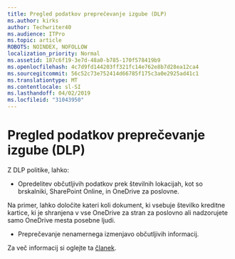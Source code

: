 ```yaml
---
title: Pregled podatkov preprečevanje izgube (DLP)
ms.author: kirks
author: Techwriter40
ms.audience: ITPro
ms.topic: article
ROBOTS: NOINDEX, NOFOLLOW
localization_priority: Normal
ms.assetid: 187c6f19-3e7d-48a0-b785-170f578419b9
ms.openlocfilehash: 4c7d9fd144203ff321fc14e762e8b7d28ea12ca4
ms.sourcegitcommit: 56c52c73e752414d66785f175c3a0e2925ad41c1
ms.translationtype: MT
ms.contentlocale: sl-SI
ms.lasthandoff: 04/02/2019
ms.locfileid: "31043950"
---
```

# <a name="data-loss-prevention-dlp-overview"></a>Pregled podatkov preprečevanje izgube (DLP)

Z DLP politike, lahko:

- Opredelitev občutljivih podatkov prek številnih lokacijah, kot so brskalniki, SharePoint Online, in OneDrive za poslovne.


Na primer, lahko določite kateri koli dokument, ki vsebuje številko kreditne kartice, ki je shranjena v vse OneDrive za stran za poslovno ali nadzorujete samo OneDrive mesta posebne ljudi.

- Preprečevanje nenamernega izmenjavo občutljivih informacij.


Za več informacij si oglejte ta [članek](https://docs.microsoft.com/en-us/office365/securitycompliance/data-loss-prevention-policies).

